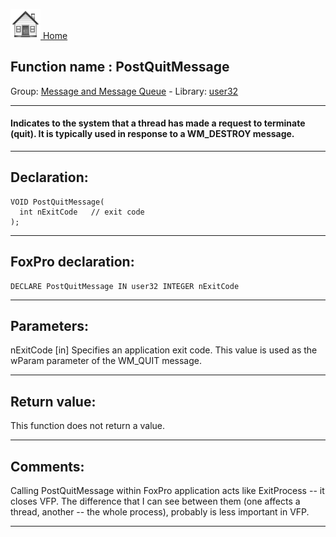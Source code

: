 [<img src="../../images/home.png"> Home ](https://github.com/VFPX/Win32API)  

## Function name : PostQuitMessage
Group: [Message and Message Queue](../../functions_group.md#Message_and_Message_Queue)  -  Library: [user32](../../../libraries.md#user32)  
***  


#### Indicates to the system that a thread has made a request to terminate (quit). It is typically used in response to a WM_DESTROY message.
***  


## Declaration:
```foxpro  
VOID PostQuitMessage(
  int nExitCode   // exit code
);  
```  
***  


## FoxPro declaration:
```foxpro  
DECLARE PostQuitMessage IN user32 INTEGER nExitCode  
```  
***  


## Parameters:
nExitCode 
[in] Specifies an application exit code. This value is used as the wParam parameter of the WM_QUIT message.  
***  


## Return value:
This function does not return a value.  
***  


## Comments:
Calling PostQuitMessage within FoxPro application acts like ExitProcess -- it closes VFP. The difference that I can see between them (one affects a thread, another -- the whole process), probably is less important in VFP.  
  
***  

